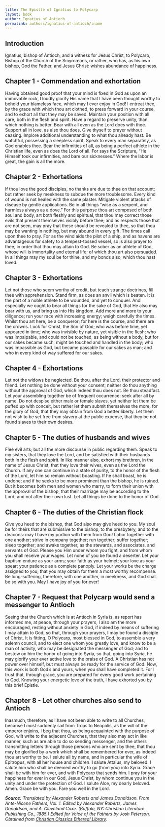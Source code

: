 ```yaml
---
title: The Epistle of Ignatius to Polycarp
layout: book
author: Ignatius of Antioch
permalink: authors/ignatius-of-antioch/:name
---
```


## Introduction

Ignatius, bishop of Antioch, and a witness for Jesus Christ, to Polycarp, Bishop
of the Church of the Smyrnæans, or rather, who has, as his own bishop, God the
Father, and Jesus Christ: wishes abundance of happiness.

## Chapter 1 - Commendation and exhortation

Having obtained good proof that your mind is fixed in God as upon an immovable
rock, I loudly glorify His name that I have been thought worthy to behold your
blameless face, which may I ever enjoy in God! I entreat thee, by the grace with
which thou art clothed, to press forward in your course, and to exhort all that
they may be saved. Maintain your position with all care, both in the flesh and
spirit. Have a regard to preserve unity, than which nothing is better. Bear with
all even as the Lord does with thee. Support all in love, as also thou does.
Give thyself to prayer without ceasing. Implore additional understanding to what
thou already hast. Be watchful, possessing a sleepless spirit. Speak to every
man separately, as God enables thee. Bear the infirmities of all, as being a
perfect athlete in the Christian life, even as does the Lord of all. For says
the Scripture, “He Himself took our infirmities, and bare our sicknesses.” Where
the labor is great, the gain is all the more.

## Chapter 2 - Exhortations

If thou love the good disciples, no thanks are due to thee on that account; but
rather seek by meekness to subdue the more troublesome. Every kind of wound is
not healed with the same plaster. Mitigate violent attacks of disease by gentle
applications. Be in all things “wise as a serpent, and harmless always as a
dove.” For this purpose thou art composed of both soul and body, art both
fleshly and spiritual, that thou may correct those evils that present themselves
visibly before thee; and as respects those that are not seen, may pray that
these should be revealed to thee, so that thou may be wanting in nothing, but
may abound in every gift. The times call upon thee to pray. For as the wind aids
the pilot of a ship, and as havens are advantageous for safety to a
tempest-tossed vessel, so is also prayer to thee, in order that thou may attain
to God. Be sober as an athlete of God, whose will is immortality and eternal
life; of which thou art also persuaded. In all things may my soul be for thine,
and my bonds also, which thou hast loved.

## Chapter 3 - Exhortations

Let not those who seem worthy of credit, but teach strange doctrines, fill thee
with apprehension. Stand firm, as does an anvil which is beaten. It is the part
of a noble athlete to be wounded, and yet to conquer. And especially we ought to
bear all things for the sake of God, that He also may bear with us, and bring us
into His kingdom. Add more and more to your diligence; run your race with
increasing energy; weigh carefully the times. Whilst thou art here, be a
conqueror; for here is the course, and there are the crowns. Look for Christ,
the Son of God; who was before time, yet appeared in time; who was invisible by
nature, yet visible in the flesh; who was impalpable, and could not be touched,
as being without a body, but for our sakes became such, might be touched and
handled in the body; who was impassible as God, but became passable for our
sakes as man; and who in every kind of way suffered for our sakes.

## Chapter 4 - Exhortations

Let not the widows be neglected. Be thou, after the Lord, their protector and
friend. Let nothing be done without your consent; neither do thou anything
without the approval of God, which indeed thou does not. Be thou steadfast. Let
your assembling together be of frequent occurrence: seek after all by name. Do
not despise either male or female slaves, yet neither let them be puffed up with
conceit, but rather let them submit themselves the more, for the glory of God,
that they may obtain from God a better liberty. Let them not wish to be set free
from slavery at the public expense, that they be not found slaves to their own
desires.

## Chapter 5 - The duties of husbands and wives

Flee evil arts; but all the more discourse in public regarding them. Speak to my
sisters, that they love the Lord, and be satisfied with their husbands both in
the flesh and spirit. In like manner also, exhort my brethren, in the name of
Jesus Christ, that they love their wives, even as the Lord the Church. If any
one can continue in a state of purity, to the honor of the flesh of the Lord,
let him so remain without boasting. If he shall boast, he is undone; and if he
seeks to be more prominent than the bishop, he is ruined. But it becomes both
men and women who marry, to form their union with the approval of the bishop,
that their marriage may be according to the Lord, and not after their own lust.
Let all things be done to the honor of God.

## Chapter 6 - The duties of the Christian flock

Give you heed to the bishop, that God also may give heed to you. My soul be for
theirs that are submissive to the bishop, to the presbytery, and to the deacons:
may I have my portion with them from God! Labor together with one another;
strive in company together; run together; suffer together; sleep together; and
awake together, as the stewards, and associates, and servants of God. Please you
Him under whom you fight, and from whom you shall receive your wages. Let none
of you be found a deserter. Let your baptism endure as your arms; your faith as
your helmet; your love as your spear; your patience as a complete panoply. Let
your works be the charge assigned to you, that you may obtain for them a most
worthy recompense. Be long-suffering, therefore, with one another, in meekness,
and God shall be so with you. May I have joy of you for ever!

## Chapter 7 - Request that Polycarp would send a messenger to Antioch

Seeing that the Church which is at Antioch in Syria is, as report has informed
me, at peace, through your prayers, I also am the more encouraged, resting
without anxiety in God, if indeed by means of suffering I may attain to God, so
that, through your prayers, I may be found a disciple of Christ. It is fitting,
O Polycarp, most blessed in God, to assemble a very solemn council, and to elect
one whom you greatly love, and know to be a man of activity, who may be
designated the messenger of God; and to bestow on him the honor of going into
Syria, so that, going into Syria, he may glorify your ever active love to the
praise of God. A Christian has not power over himself, but must always be ready
for the service of God. Now, this work is both God’s and yours, when you shall
have completed it. For I trust that, through grace, you are prepared for every
good work pertaining to God. Knowing your energetic love of the truth, I have
exhorted you by this brief Epistle.

## Chapter 8 - Let other churches also send to Antioch

Inasmuch, therefore, as I have not been able to write to all Churches, because I
must suddenly sail from Troas to Neapolis, as the will of the emperor enjoins, I
beg that thou, as being acquainted with the purpose of God, wilt write to the
adjacent Churches, that they also may act in like manner, such as are able to do
so sending messenger, and the others transmitting letters through those persons
who are sent by thee, that thou may be glorified by a work which shall be
remembered for ever, as indeed thou art worthy to be. I salute all by name, and
in particular the wife of Epitropus, with all her house and children. I salute
Attalus, my beloved. I salute him who shall be deemed worthy to go (from you)
into Syria. Grace shall be with him for ever, and with Polycarp that sends him.
I pray for your happiness for ever in our God, Jesus Christ, by whom continue
you in the unity and under the protection of God. I salute Alce, my dearly
beloved. Amen. Grace be with you. Fare you well in the Lord.

_**Source:** Translated by Alexander Roberts and James Donaldson. From
Ante-Nicene Fathers, Vol. 1. Edited by Alexander Roberts, James Donaldson, and
A. Cleveland Coxe. (Buffalo, NY: Christian Literature Publishing Co., 1885.)
Edited for Voice of the Fathers by Josh Peterson. Obtained from
[Christian Classics Ethereal Library](https://ccel.org/ccel/ignatius_antioch/epistles_of_ignatius/anf.v.ii.html)._
